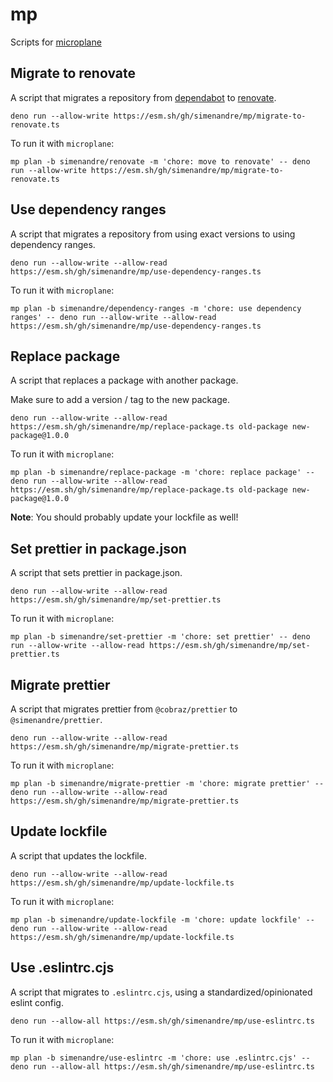 # mp

Scripts for [microplane](https://github.com/Clever/microplane)

## Migrate to renovate

A script that migrates a repository from [dependabot](https://dependabot.com/)
to [renovate](https://renovatebot.com/).

```shell
deno run --allow-write https://esm.sh/gh/simenandre/mp/migrate-to-renovate.ts
```

To run it with `microplane`:

```shell
mp plan -b simenandre/renovate -m 'chore: move to renovate' -- deno run --allow-write https://esm.sh/gh/simenandre/mp/migrate-to-renovate.ts
```

## Use dependency ranges

A script that migrates a repository from using exact versions to using
dependency ranges.

```shell
deno run --allow-write --allow-read https://esm.sh/gh/simenandre/mp/use-dependency-ranges.ts
```

To run it with `microplane`:

```shell
mp plan -b simenandre/dependency-ranges -m 'chore: use dependency ranges' -- deno run --allow-write --allow-read https://esm.sh/gh/simenandre/mp/use-dependency-ranges.ts
```

## Replace package

A script that replaces a package with another package.

Make sure to add a version / tag to the new package.

```shell
deno run --allow-write --allow-read https://esm.sh/gh/simenandre/mp/replace-package.ts old-package new-package@1.0.0
```

To run it with `microplane`:

```shell
mp plan -b simenandre/replace-package -m 'chore: replace package' -- deno run --allow-write --allow-read https://esm.sh/gh/simenandre/mp/replace-package.ts old-package new-package@1.0.0
```

**Note**: You should probably update your lockfile as well!

## Set prettier in package.json

A script that sets prettier in package.json.

```shell
deno run --allow-write --allow-read https://esm.sh/gh/simenandre/mp/set-prettier.ts
```

To run it with `microplane`:

```shell
mp plan -b simenandre/set-prettier -m 'chore: set prettier' -- deno run --allow-write --allow-read https://esm.sh/gh/simenandre/mp/set-prettier.ts
```

## Migrate prettier

A script that migrates prettier from `@cobraz/prettier` to
`@simenandre/prettier`.

```shell
deno run --allow-write --allow-read https://esm.sh/gh/simenandre/mp/migrate-prettier.ts
```

To run it with `microplane`:

```shell
mp plan -b simenandre/migrate-prettier -m 'chore: migrate prettier' -- deno run --allow-write --allow-read https://esm.sh/gh/simenandre/mp/migrate-prettier.ts
```

## Update lockfile

A script that updates the lockfile.

```shell
deno run --allow-write --allow-read https://esm.sh/gh/simenandre/mp/update-lockfile.ts
```

To run it with `microplane`:

```shell
mp plan -b simenandre/update-lockfile -m 'chore: update lockfile' -- deno run --allow-write --allow-read https://esm.sh/gh/simenandre/mp/update-lockfile.ts
```

## Use .eslintrc.cjs

A script that migrates to `.eslintrc.cjs`, using a standardized/opinionated eslint config.

```shell
deno run --allow-all https://esm.sh/gh/simenandre/mp/use-eslintrc.ts
```

To run it with `microplane`:

```shell
mp plan -b simenandre/use-eslintrc -m 'chore: use .eslintrc.cjs' -- deno run --allow-all https://esm.sh/gh/simenandre/mp/use-eslintrc.ts
```
